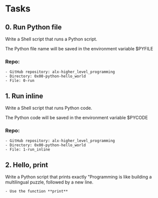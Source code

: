 # Tasks

## 0. Run Python file 

Write a Shell script that runs a Python script.

The Python file name will be saved in the environment variable $PYFILE

### Repo:

	- GitHub repository: alx-higher_level_programming
	- Directory: 0x00-python-hello_world
	- File: 0-run

## 1. Run inline 

Write a Shell script that runs Python code.

The Python code will be saved in the environment variable $PYCODE



### Repo:

	- GitHub repository: alx-higher_level_programming
	- Directory: 0x00-python-hello_world
	- File: 1-run_inline

## 2. Hello, print 

Write a Python script that prints exactly "Programming is like building a multilingual puzzle, followed by a new line.

	- Use the function **print**
